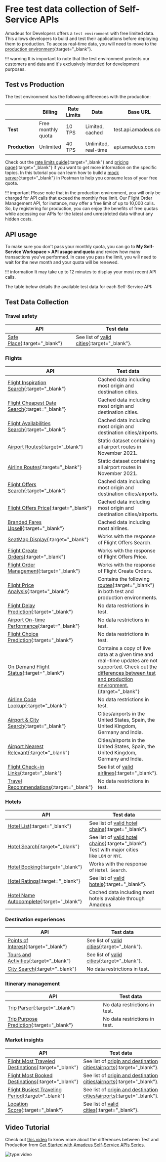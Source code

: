# Free test data collection of Self-Service APIs

Amadeus for Developers offers a `test environment` with free limited data. This allows developers to build and test their applications before deploying them to production. To access real-time data, you will need to move to the [production environment](./API-Keys/moving-to-production.md){:target="\_blank"}.

!!! warning
    It is important to note that the test environment protects our customers and data and it's exclusively intended for development purposes.

## Test vs Production

The test environment has the following differences with the production:

| |**Billing** | **Rate Limits** | **Data** | **Base URL** |
| ----------- | ----------- | ----------- | ----------- |  ----------- |
| **Test**  | Free monthly quota | 10 TPS | Limited, cached | test.api.amadeus.com
| **Production**  | Unlimited | 40 TPS | Unlimited, real-time | api.amadeus.com

Check out the [rate limits guide](./api-rate-limits.md){:target="\_blank"} and [pricing page](https://developers.amadeus.com/pricing){:target="\_blank"} if you want to get more information on the specific topics. In this tutorial you can learn how to build a [mock server](./developer-tools/mock-server.md){:target="\_blank"} in Postman to help you consume less of your free quota.

!!! important
    Please note that in the production environment, you will only be charged for API calls that exceed the monthly free limit. Our Flight Order Management API, for instance, may offer a free limit of up to 10,000 calls. So, by registering for production, you can enjoy the benefits of free quotas while accessing our APIs for the latest and unrestricted data without any hidden costs.

## API usage

To make sure you don't pass your monthly quota, you can go to **My Self-Service Workspace > API usage and quota** and review how many transactions you've performed. In case you pass the limit, you will need to wait for the new month and your quota will be renewed.

!!! information
    It may take up to 12 minutes to display your most recent API calls.

The table below details the available test data for each Self-Service API:

## Test Data Collection

### Travel safety

| **API**      | **Test data** |
| ----------- | ----------- |
| [Safe Place](https://developers.amadeus.com/self-service/category/destination-content/api-doc/safe-place){:target="\_blank"} |  See list of [valid cities](https://github.com/amadeus4dev/data-collection/blob/master/data/pois.md){:target="\_blank"}. |

### Flights

| **API**      | **Test data** |
| ----------- | ----------- |
| [Flight Inspiration Search](https://developers.amadeus.com/self-service/category/air/api-doc/flight-inspiration-search){:target="\_blank"} | Cached data including most origin and destination cities. |
| [Flight Cheapest Date Search](https://developers.amadeus.com/self-service/category/air/api-doc/flight-cheapest-date-search){:target="\_blank"} | Cached data including most origin and destination cities. |
| [Flight Availabilities Search](https://developers.amadeus.com/self-service/category/air/api-doc/flight-availabilities-search){:target="\_blank"}  | Cached data including most origin and destination cities/airports. |
| [Airport Routes](https://developers.amadeus.com/self-service/category/air/api-doc/airport-routes){:target="\_blank"} |  Static dataset containing all airport routes in November 2021. |
| [Airline Routes](https://developers.amadeus.com/self-service/category/air/api-doc/airline-routes){:target="\_blank"} |  Static dataset containing all airport routes in November 2021. |
| [Flight Offers Search](https://developers.amadeus.com/self-service/category/air/api-doc/flight-offers-search){:target="\_blank"} |  Cached data including most origin and destination cities/airports. |
| [Flight Offers Price](https://developers.amadeus.com/self-service/category/air/api-doc/flight-offers-price){:target="\_blank"} |  Cached data including most origin and destination cities/airports. |
| [Branded Fares Upsell](https://developers.amadeus.com/self-service/category/air/api-doc/branded-fares-upsell){:target="\_blank"} |  Cached data including most airlines. |
| [SeatMap Display](https://developers.amadeus.com/self-service/category/air/api-doc/seatmap-display){:target="\_blank"} |  Works with the response of Flight Offers Search. |
| [Flight Create Orders](https://developers.amadeus.com/self-service/category/air/api-doc/flight-create-orders){:target="\_blank"} |  Works with the response of Flight Offers Price. |
| [Flight Order Management](https://developers.amadeus.com/self-service/category/air/api-doc/flight-order-management){:target="\_blank"}  | Works with the response of Flight Create Orders. |
| [Flight Price Analysis](https://developers.amadeus.com/self-service/category/air/api-doc/flight-price-analysis){:target="\_blank"} |  Contains the following [routes](https://github.com/amadeus4dev/data-collection/blob/master/data/flightpriceanalysis.md){:target="\_blank"} in both test and production environments. |
| [Flight Delay Prediction](https://developers.amadeus.com/self-service/category/air/api-doc/flight-delay-prediction){:target="\_blank"} | No data restrictions in test. |
| [Airport On-time Performance](https://developers.amadeus.com/self-service/category/air/api-doc/airport-on-time-performance){:target="\_blank"} |  No data restrictions in test. |
| [Flight Choice Prediction](https://developers.amadeus.com/self-service/category/air/api-doc/flight-choice-prediction){:target="\_blank"} | No data restrictions in test. |
| [On Demand Flight Status](https://developers.amadeus.com/self-service/category/air/api-doc/on-demand-flight-status){:target="\_blank"}  | Contains a copy of live data at a given time and real-time updates are not supported. Check out [the differences between test and production environment.](https://github.com/amadeus4dev/data-collection/blob/master/data/ondemandflightstatus.md){:target="\_blank"} |
| [Airline Code Lookup](https://developers.amadeus.com/self-service/category/air/api-doc/airline-code-lookup){:target="\_blank"} |  No data restrictions in test. |
| [Airport & City Search](https://developers.amadeus.com/self-service/category/air/api-doc/airport-and-city-search){:target="\_blank"} |  Cities/airports in the United States, Spain, the United Kingdom, Germany and India. |
| [Airport Nearest Relevant](https://developers.amadeus.com/self-service/category/air/api-doc/airport-nearest-relevant){:target="\_blank"}  | Cities/airports in the United States, Spain, the United Kingdom, Germany and India. |
| [Flight Check-in Links](https://developers.amadeus.com/self-service/category/air/api-doc/flight-check-in-links){:target="\_blank"} |  See list of [valid airlines](https://github.com/amadeus4dev/data-collection/blob/master/data/checkinlinks.md){:target="\_blank"}. |
| [Travel Recommendations](https://developers.amadeus.com/self-service/category/trip/api-doc/travel-recommendations){:target="\_blank"}  | No data restrictions in test. |


### Hotels


| **API**      | **Test data** |
| ----------- | ----------- |
| [Hotel List](https://developers.amadeus.com/self-service/category/hotel/api-doc/hotel-search){:target="\_blank"} |  See list of [valid hotel chains](https://github.com/amadeus4dev/data-collection/blob/master/data/hotelchains.md){:target="\_blank"}.
| [Hotel Search](https://developers.amadeus.com/self-service/category/hotel/api-doc/hotel-search){:target="\_blank"} |  See list of [valid hotel chains](https://github.com/amadeus4dev/data-collection/blob/master/data/hotelchains.md){:target="\_blank"}. Test with major cities like `LON` or `NYC`. |
| [Hotel Booking](https://developers.amadeus.com/self-service/category/hotel/api-doc/hotel-booking){:target="\_blank"} |  Works with the response of `Hotel Search`. |
| [Hotel Ratings](https://developers.amadeus.com/self-service/category/hotel/api-doc/hotel-ratings){:target="\_blank"} |  See list of [valid hotels](https://github.com/amadeus4dev/data-collection/blob/master/data/hotelratings.md){:target="\_blank"}. |
| [Hotel Name Autocomplete](https://developers.amadeus.com/self-service/category/hotel/api-doc/hotel-name-autocomplete){:target="\_blank"} | Cached data including most hotels available through Amadeus |

### Destination experiences

| **API**      | **Test data** |
| ----------- | ----------- |
| [Points of Interest](https://developers.amadeus.com/self-service/category/destination-content/api-doc/points-of-interest){:target="\_blank"} | See list of [valid cities](https://github.com/amadeus4dev/data-collection/blob/master/data/pois.md){:target="\_blank"}. |
| [Tours and Activities](https://developers.amadeus.com/self-service/category/destination-content/api-doc/tours-and-activities){:target="\_blank"} |  See list of [valid cities](https://github.com/amadeus4dev/data-collection/blob/master/data/pois.md){:target="\_blank"}. |
| [City Search](https://developers.amadeus.com/self-service/category/trip/api-doc/city-search){:target="\_blank"}  | No data restrictions in test. |


### Itinerary management

| **API**      | **Test data** |
| ----------- | ----------- |
| [Trip Parser](https://developers.amadeus.com/self-service/category/trip/api-doc/trip-parser){:target="\_blank"} |  No data restrictions in test. |
| [Trip Purpose Prediction](https://developers.amadeus.com/self-service/category/trip/api-doc/trip-purpose-prediction){:target="\_blank"}  | No data restrictions in test. |

### Market insights
| **API**      | **Test data** |
| ----------- | ----------- |
| [Flight Most Traveled Destinations](https://developers.amadeus.com/self-service/category/air/api-doc/flight-most-traveled-destinations){:target="\_blank"} |  See list of [origin and destination cities/airports](https://github.com/amadeus4dev/data-collection/blob/master/data/ti.md){:target="\_blank"}. |
| [Flight Most Booked Destinations](https://developers.amadeus.com/self-service/category/air/api-doc/flight-most-booked-destinations){:target="\_blank"} |  See list of [origin and destination cities/airports](https://github.com/amadeus4dev/data-collection/blob/master/data/ti.md){:target="\_blank"}. |
| [Flight Busiest Traveling Period](https://developers.amadeus.com/self-service/category/air/api-doc/flight-busiest-traveling-period){:target="\_blank"} |  See list of [origin and destination cities/airports](https://github.com/amadeus4dev/data-collection/blob/master/data/ti.md){:target="\_blank"}. |
| [Location Score](https://developers.amadeus.com/self-service/category/destination-content/api-doc/location-score){:target="\_blank"} |  See list of [valid cities](https://github.com/amadeus4dev/data-collection/blob/master/data/pois.md){:target="\_blank"}. |


## Video Tutorial

Check out [this video](https://youtu.be/UU1EaWEpb5U) to know more about the differences between Test and Production from [Get Started with Amadeus Self-Service APIs Series](https://youtube.com/playlist?list=PLBehidtj-OiqQ0sIHBPvwf-8GAjMTJehF). 

![type:video](https://www.youtube.com/embed/UU1EaWEpb5U)
